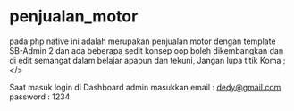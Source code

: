 # penjualan_motor
pada php native ini adalah merupakan penjualan motor dengan template SB-Admin 2 dan ada beberapa sedit konsep oop
boleh dikembangkan dan di edit semangat dalam belajar apapun dan tekuni, Jangan lupa titik Koma ; </>

 Saat masuk login di Dashboard admin masukkan
email : dedy@gmail.com
password : 1234
